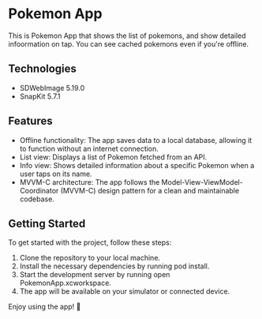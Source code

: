 # Pokemon App

This is Pokemon App that shows the list of pokemons, and show detailed infoormation on tap.
You can see cached pokemons even  if you're offline.

## Technologies

* SDWebImage 5.19.0
* SnapKit 5.7.1
  
## Features

* Offline functionality: The app saves data to a local database, allowing it to function without an internet connection.
* List view: Displays a list of Pokemon fetched from an API.
* Info view: Shows detailed information about a specific Pokemon when a user taps on its name.
* MVVM-C architecture: The app follows the Model-View-ViewModel-Coordinator (MVVM-C) design pattern for a clean and maintainable codebase.

## Getting Started

To get started with the project, follow these steps:

1. Clone the repository to your local machine.
2. Install the necessary dependencies by running pod install.
3. Start the development server by running open PokemonApp.xcworkspace.
4. The app will be available on your simulator or connected device.

Enjoy using the app! 🤖
